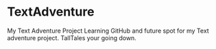 # TextAdventure
My Text Adventure Project
Learning GitHub and future spot for my Text adventure project. TallTales your going down.
